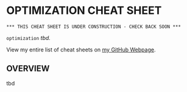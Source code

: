 # OPTIMIZATION CHEAT SHEET

```
*** THIS CHEAT SHEET IS UNDER CONSTRUCTION - CHECK BACK SOON ***
```

`optimization` _tbd._

View my entire list of cheat sheets on
[my GitHub Webpage](https://jeffdecola.github.io/my-cheat-sheets/).

## OVERVIEW

tbd
